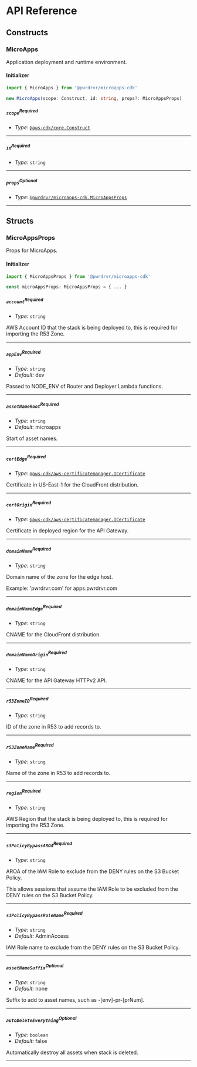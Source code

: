 # API Reference <a name="API Reference"></a>

## Constructs <a name="Constructs"></a>

### MicroApps <a name="@pwrdrvr/microapps-cdk.MicroApps"></a>

Application deployment and runtime environment.

#### Initializer <a name="@pwrdrvr/microapps-cdk.MicroApps.Initializer"></a>

```typescript
import { MicroApps } from '@pwrdrvr/microapps-cdk'

new MicroApps(scope: Construct, id: string, props?: MicroAppsProps)
```

##### `scope`<sup>Required</sup> <a name="@pwrdrvr/microapps-cdk.MicroApps.scope"></a>

- *Type:* [`@aws-cdk/core.Construct`](#@aws-cdk/core.Construct)

---

##### `id`<sup>Required</sup> <a name="@pwrdrvr/microapps-cdk.MicroApps.id"></a>

- *Type:* `string`

---

##### `props`<sup>Optional</sup> <a name="@pwrdrvr/microapps-cdk.MicroApps.props"></a>

- *Type:* [`@pwrdrvr/microapps-cdk.MicroAppsProps`](#@pwrdrvr/microapps-cdk.MicroAppsProps)

---





## Structs <a name="Structs"></a>

### MicroAppsProps <a name="@pwrdrvr/microapps-cdk.MicroAppsProps"></a>

Props for MicroApps.

#### Initializer <a name="[object Object].Initializer"></a>

```typescript
import { MicroAppsProps } from '@pwrdrvr/microapps-cdk'

const microAppsProps: MicroAppsProps = { ... }
```

##### `account`<sup>Required</sup> <a name="@pwrdrvr/microapps-cdk.MicroAppsProps.account"></a>

- *Type:* `string`

AWS Account ID that the stack is being deployed to, this is required for importing the R53 Zone.

---

##### `appEnv`<sup>Required</sup> <a name="@pwrdrvr/microapps-cdk.MicroAppsProps.appEnv"></a>

- *Type:* `string`
- *Default:* dev

Passed to NODE_ENV of Router and Deployer Lambda functions.

---

##### `assetNameRoot`<sup>Required</sup> <a name="@pwrdrvr/microapps-cdk.MicroAppsProps.assetNameRoot"></a>

- *Type:* `string`
- *Default:* microapps

Start of asset names.

---

##### `certEdge`<sup>Required</sup> <a name="@pwrdrvr/microapps-cdk.MicroAppsProps.certEdge"></a>

- *Type:* [`@aws-cdk/aws-certificatemanager.ICertificate`](#@aws-cdk/aws-certificatemanager.ICertificate)

Certificate in US-East-1 for the CloudFront distribution.

---

##### `certOrigin`<sup>Required</sup> <a name="@pwrdrvr/microapps-cdk.MicroAppsProps.certOrigin"></a>

- *Type:* [`@aws-cdk/aws-certificatemanager.ICertificate`](#@aws-cdk/aws-certificatemanager.ICertificate)

Certificate in deployed region for the API Gateway.

---

##### `domainName`<sup>Required</sup> <a name="@pwrdrvr/microapps-cdk.MicroAppsProps.domainName"></a>

- *Type:* `string`

Domain name of the zone for the edge host.

Example: 'pwrdrvr.com' for apps.pwrdrvr.com

---

##### `domainNameEdge`<sup>Required</sup> <a name="@pwrdrvr/microapps-cdk.MicroAppsProps.domainNameEdge"></a>

- *Type:* `string`

CNAME for the CloudFront distribution.

---

##### `domainNameOrigin`<sup>Required</sup> <a name="@pwrdrvr/microapps-cdk.MicroAppsProps.domainNameOrigin"></a>

- *Type:* `string`

CNAME for the API Gateway HTTPv2 API.

---

##### `r53ZoneID`<sup>Required</sup> <a name="@pwrdrvr/microapps-cdk.MicroAppsProps.r53ZoneID"></a>

- *Type:* `string`

ID of the zone in R53 to add records to.

---

##### `r53ZoneName`<sup>Required</sup> <a name="@pwrdrvr/microapps-cdk.MicroAppsProps.r53ZoneName"></a>

- *Type:* `string`

Name of the zone in R53 to add records to.

---

##### `region`<sup>Required</sup> <a name="@pwrdrvr/microapps-cdk.MicroAppsProps.region"></a>

- *Type:* `string`

AWS Region that the stack is being deployed to, this is required for importing the R53 Zone.

---

##### `s3PolicyBypassAROA`<sup>Required</sup> <a name="@pwrdrvr/microapps-cdk.MicroAppsProps.s3PolicyBypassAROA"></a>

- *Type:* `string`

AROA of the IAM Role to exclude from the DENY rules on the S3 Bucket Policy.

This allows sessions that assume the IAM Role to be excluded from the
DENY rules on the S3 Bucket Policy.

---

##### `s3PolicyBypassRoleName`<sup>Required</sup> <a name="@pwrdrvr/microapps-cdk.MicroAppsProps.s3PolicyBypassRoleName"></a>

- *Type:* `string`
- *Default:* AdminAccess

IAM Role name to exclude from the DENY rules on the S3 Bucket Policy.

---

##### `assetNameSuffix`<sup>Optional</sup> <a name="@pwrdrvr/microapps-cdk.MicroAppsProps.assetNameSuffix"></a>

- *Type:* `string`
- *Default:* none

Suffix to add to asset names, such as -[env]-pr-[prNum].

---

##### `autoDeleteEverything`<sup>Optional</sup> <a name="@pwrdrvr/microapps-cdk.MicroAppsProps.autoDeleteEverything"></a>

- *Type:* `boolean`
- *Default:* false

Automatically destroy all assets when stack is deleted.

---



